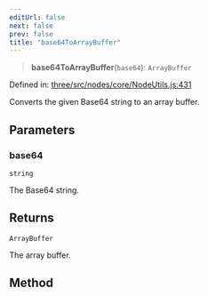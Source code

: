 ```yaml
---
editUrl: false
next: false
prev: false
title: "base64ToArrayBuffer"
---
```


> **base64ToArrayBuffer**(`base64`): `ArrayBuffer`

Defined in: [three/src/nodes/core/NodeUtils.js:431](https://github.com/DefinitelyMaybe/three-i18n/blob/fa57b79433d1c349ffb23a78727299c8d4190136/three/src/nodes/core/NodeUtils.js#L431)

Converts the given Base64 string to an array buffer.

## Parameters

### base64

`string`

The Base64 string.

## Returns

`ArrayBuffer`

The array buffer.

## Method
